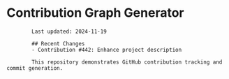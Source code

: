# Contribution Graph Generator
            
            Last updated: 2024-11-19
            
            ## Recent Changes
            - Contribution #442: Enhance project description
            
            This repository demonstrates GitHub contribution tracking and commit generation.
        